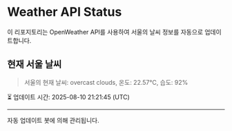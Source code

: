
# Weather API Status

이 리포지토리는 OpenWeather API를 사용하여 서울의 날씨 정보를 자동으로 업데이트합니다.

## 현재 서울 날씨
> 서울의 현재 날씨: overcast clouds, 온도: 22.57°C, 습도: 92%

⏳ 업데이트 시간: 2025-08-10 21:21:45 (UTC)

---
자동 업데이트 봇에 의해 관리됩니다.
